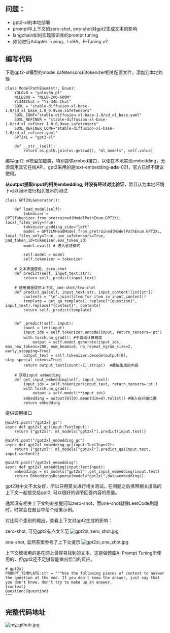 ## 问题：
- gpt2-xl的本地部署
- prompt中上下文的zero-shot, one-shot对gpt2生成文本的影响
- langchain如何实现知识库的prompt tuning 
- 如何进行Adapter Tuning、LoRA、P-Tuning v2

## 编写代码
下载gpt2-xl模型的model.safetensors和tokenizer相关配置文件，添加到本地路径

```
class ModelPathEnum(str, Enum):
    YOLOv8 = "yolov8n.pt"
    NLLB200 = "NLLB-200-600M"
    Yi34BChat = "Yi-34b-Chat"
    SDXL = "stable-diffusion-xl-base-1.0/sd_xl_base_1.0_0.9vae.safetensors"
    SDXL_CONF="stable-diffusion-xl-base-1.0/sd_xl_base.yaml"
    SDXL_REFINER = "stable-diffusion-xl-base-1.0/sd_xl_refiner_1.0_0.9vae.safetensors"
    SDXL_REFINER_CONF="stable-diffusion-xl-base-1.0/sd_xl_refiner.yaml"
    GPT2XL = "gpt2-xl"

    def __str__(self):
        return os.path.join(os.getcwd(), "ml_models", self.value)
```
编写gpt2-xl模型加载类，特别提供embed接口，以便在本地实现embedding，无须调用其它在线API。gpt2采用的是text-embedding-**ada**-001，官方已经不建议使用。

**从output提取input的相关embedding, 并没有经过对比验证**，暂且认为本地环境下可以闭环进行相关技术的测试

```
class GPT2XLGenerator():
    
    def load_model(self):
        tokenizer = GPT2Tokenizer.from_pretrained(ModelPathEnum.GPT2XL, local_files_only=True)
        tokenizer.padding_side="left"
        model = GPT2LMHeadModel.from_pretrained(ModelPathEnum.GPT2XL, local_files_only=True, use_safetensors=True, pad_token_id=tokenizer.eos_token_id)
        model.eval() # 进入验证模式

        self.model = model
        self.tokenizer = tokenizer
        
    # 文本直接使用, zero-shot
    def predict(self, input_text:str):   
        return self._predict(input_text)

    # 使用模板提供上下文，one-shot/few-shot
    def predict_qa(self, input_text:str, input_content:list[str]):  
        contents = "\n".join([item for item in input_content])
        template = get_qa_template().replace("{question}", input_text).replace("{context}", contents)
        return self._predict(template)
        
    
    def _predict(self, input):
        count = len(input) 
        input_ids = self.tokenizer.encode(input, return_tensors='pt')
        with torch.no_grad(): #不自动计算梯度
            output = self.model.generate(input_ids, max_new_tokens=200, num_beams=5, no_repeat_ngram_size=2, early_stopping=True)
        output_text = self.tokenizer.decode(output[0], skip_special_tokens=True)
        return output_text[count:-1].strip()  #截取生成的内容
    
    # 获取input embedding
    def get_input_embedding(self, input_text):
        input_ids = self.tokenizer(input_text, return_tensors='pt')
        with torch.no_grad():
            output = self.model(**input_ids)
        embedding = output[0][0].mean(dim=0).tolist() #输入在开始位置
        return embedding
```
提供调用接口

```
@aiAPI.post("/gpt2xl_gc")
async def gpt2xl_gc(input:TextInput):
    return {"gpt2xl": ml_models["gpt2xl"].predict(input.text)}

@aiAPI.post("/gpt2xl_embedding_gc")
async def gpt2xl_embedding_gc(input:TextInput2):
    return {"gpt2xl": ml_models["gpt2xl"].predict_qa(input.text, input.content)}

@aiAPI.post("/gpt2xl_embedding")
async def gpt2xl_embedding(input:TextInput):
    embeddings = ml_models["gpt2xl"].get_input_embedding(input.text)
    return EmbeddingsResponse(model="gpt2xl",data=embeddings)

```
gpt2对中文不太友好，所以只用英文进行相关测试。在问题之后携带相关度高的上下文一起提交给gpt2, 可以很好的调节回答内容的质量。

通常没有相关上下文的直接提问叫zero-shot，而one-shot就像LeetCode刷题时，时常会在题目中给个结果示例。

对比两个差别的输出，查看上下文对gpt2生成的影响：

zero-shot, 可见gpt2有点文艺范
![gpt2xl_zero_shot.jpg](https://p3-juejin.byteimg.com/tos-cn-i-k3u1fbpfcp/6ecd3f3d3c3d47c2bbdf2258d8e86870~tplv-k3u1fbpfcp-jj-mark:0:0:0:0:q75.image#?w=1419&h=1254&s=250570&e=jpg&b=f3fcf8)

one-shot, 显然答案参考了上下文提示
![gpt2xl_one_shot.jpg](https://p9-juejin.byteimg.com/tos-cn-i-k3u1fbpfcp/85d7af862f4e4a01a5eaa4458401c5a1~tplv-k3u1fbpfcp-jj-mark:0:0:0:0:q75.image#?w=1421&h=1279&s=248275&e=jpg&b=f3fcf8)

上下文模板用的是在网上最容易找到的文本，这是做题库AI Prompt Tuning所使用的，但gpt2还不足够智能做出恰当的反应。
```
# gpt2xl
PROMPT_TEMPLATE:str = """Use the following pieces of context to answer the question at the end. If you don't know the answer, just say that you don't know, don't try to make up an answer.
{context}
Question:{question}
"""
```

## 完整代码地址
![my_github.jpg](https://p3-juejin.byteimg.com/tos-cn-i-k3u1fbpfcp/a6b93e2ca4b94fd9b80c216fa8485284~tplv-k3u1fbpfcp-jj-mark:0:0:0:0:q75.image#?w=1226&h=457&s=66411&e=jpg&b=fefefe)
